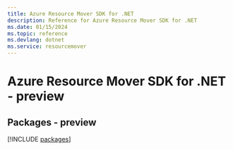 ```yaml
---
title: Azure Resource Mover SDK for .NET
description: Reference for Azure Resource Mover SDK for .NET
ms.date: 01/15/2024
ms.topic: reference
ms.devlang: dotnet
ms.service: resourcemover
---
```

# Azure Resource Mover SDK for .NET - preview
## Packages - preview
[!INCLUDE [packages](resource-mover-index.md)]